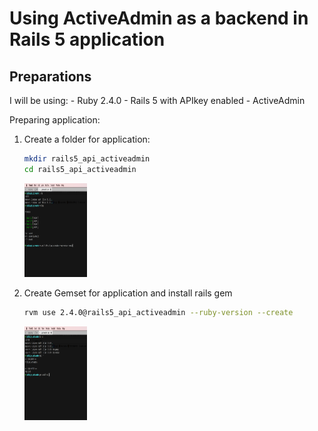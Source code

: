 # Using ActiveAdmin as a backend in Rails 5 application

## Preparations

I will be using:
    - Ruby 2.4.0
    - Rails 5 with APIkey enabled
    - ActiveAdmin

Preparing application:

1. Create a folder for application:
    ```Bash
    mkdir rails5_api_activeadmin 
    cd rails5_api_activeadmin
    ```

    [<img src="/public/img/1.png" alt="Creating folder" height=150 width=100 />](/public/img/1.png)

2. Create Gemset for application and install rails gem
    ```Bash
    rvm use 2.4.0@rails5_api_activeadmin --ruby-version --create
    ```
    
    [<img src="/public/img/2.png" alt="Gemset created" height=150 width=100 />](/public/img/2.png)


